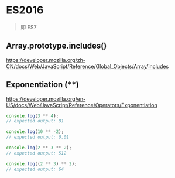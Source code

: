 # ES2016

> 即 ES7



## Array.prototype.includes()

https://developer.mozilla.org/zh-CN/docs/Web/JavaScript/Reference/Global_Objects/Array/includes



## Exponentiation (**)

https://developer.mozilla.org/en-US/docs/Web/JavaScript/Reference/Operators/Exponentiation

```js
console.log(3 ** 4);
// expected output: 81

console.log(10 ** -2);
// expected output: 0.01

console.log(2 ** 3 ** 2);
// expected output: 512

console.log((2 ** 3) ** 2);
// expected output: 64
```

